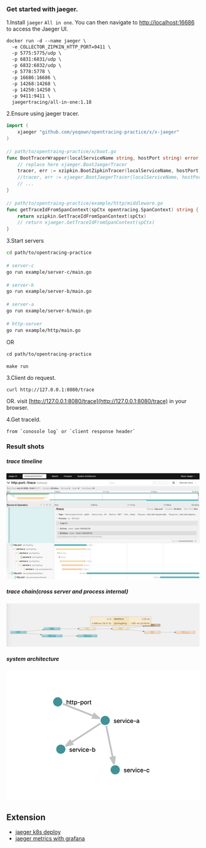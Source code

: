 ### Get started with jaeger.

1.Install `jaeger` `All in one`. You can then navigate to [http://localhost:16686](http://localhost:16686) to access the Jaeger UI.

```shell script
docker run -d --name jaeger \
  -e COLLECTOR_ZIPKIN_HTTP_PORT=9411 \
  -p 5775:5775/udp \
  -p 6831:6831/udp \
  -p 6832:6832/udp \
  -p 5778:5778 \
  -p 16686:16686 \
  -p 14268:14268 \
  -p 14250:14250 \
  -p 9411:9411 \
  jaegertracing/all-in-one:1.18
```

2.Ensure using jaeger tracer.

```go
import (
    xjaeger "github.com/yeqown/opentracing-practice/x/x-jaeger"
)

// path/to/opentraing-practice/x/boot.go
func BootTracerWrapper(localServiceName string, hostPort string) error {
    // replace here xjaeger.BootJaegerTracer
    tracer, err := xzipkin.BootZipkinTracer(localServiceName, hostPort) 
    //tracer, err := xjaeger.BootJaegerTracer(localServiceName, hostPort)
    // ...
}

// path/to/opentraing-practice/example/http/middleware.go
func getTraceIdFromSpanContext(spCtx opentracing.SpanContext) string {
	return xzipkin.GetTraceIdFromSpanContext(spCtx)
	// return xjaeger.GetTraceIdFromSpanContext(spCtx)
}

```

3.Start servers

```sh
cd path/to/opentracing-practice

# server-c
go run example/server-c/main.go

# server-b
go run example/server-b/main.go

# server-a
go run example/server-b/main.go

# http-server
go run example/http/main.go
```

OR 

```
cd path/to/opentracing-practice

make run
```

3.Client do request.

```shell script
curl http://127.0.0.1:8080/trace
```

OR.
visit [http://127.0.0.1:8080/trace](http://127.0.0.1:8080/trace) in your browser.

4.Get traceId.

    from `conosole log` or `client response header`

### Result shots

##### trace timeline
![shot2.png](./shot2.png)

##### trace chain(cross server and process internal)
![shot4.png](./shot4.png)

##### system architecture

![shot3.png](./shot3.png)

## Extension 

* [jaeger k8s deploy](https://github.com/jaegertracing/jaeger-kubernetes)
* [jaeger metrics with grafana](./jaeger-grafana.md)